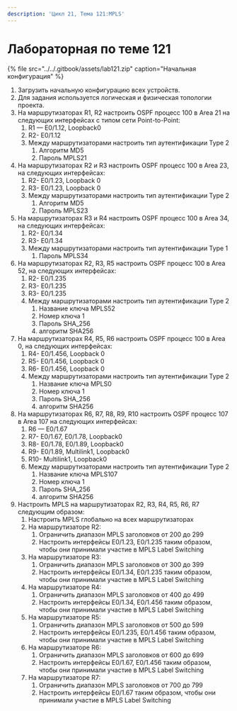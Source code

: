 ```yaml
---
description: 'Цикл 21, Тема 121:MPLS'
---
```


# Лабораторная по теме 121

{% file src="../../.gitbook/assets/lab121.zip" caption="Начальная конфигурация" %}

1. Загрузить начальную конфигурацию всех устройств.
2. Для задания используется логическая и физическая топологии проекта.
3. На маршрутизаторах R1, R2 настроить OSPF процесс 100 в Аrea 21 на следующих интерфейсах c типом сети Point-to-Point:
   1. R1 — E0/1.12, Loopback0
   2. R2- E0/1.12
   3. Между маршрутизаторами настроить тип аутентификации Type 2
      1. Алгоритм MD5
      2. Пароль MPLS21
4. На маршрутизаторах R2 и R3 настроить OSPF процесс 100 в Аrea 23, на следующих интерфейсах:
   1. R2- E0/1.23, Loopback 0
   2. R3- E0/1.23, Loopback 0
   3. Между маршрутизаторами настроить тип аутентификации Type 2
      1. Алгоритм MD5
      2. Пароль MPLS23
5. На маршрутизаторах R3 и R4 настроить OSPF процесс 100 в Аrea 34, на следующих интерфейсах:
   1. R2- E0/1.34
   2. R3- E0/1.34
   3. Между маршрутизаторами настроить тип аутентификации Type 1
      1. Пароль MPLS34
6. На маршрутизаторах R2, R3, R5 настроить OSPF процесс 100 в Аrea 52, на следующих интерфейсах:
   1. R2- E0/1.235
   2. R3- E0/1.235
   3. R3- E0/1.235
   4. Между маршрутизаторами настроить тип аутентификации Type 2
      1. Название ключа MPLS52
      2. Номер ключа 1
      3. Пароль SHA\_256
      4. алгоритм SHA256
7. На маршрутизаторах R4, R5, R6 настроить OSPF процесс 100 в Аrea 0, на следующих интерфейсах:
   1. R4- E0/1.456, Loopback 0
   2. R5- E0/1.456, Loopback 0
   3. R6- E0/1.456, Loopback 0
   4. Между маршрутизаторами настроить тип аутентификации Type 2
      1. Название ключа MPLS0
      2. Номер ключа 1
      3. Пароль SHA\_256
      4. алгоритм SHA256
8. На маршрутизаторах R6, R7, R8, R9, R10 настроить OSPF процесс 107 в Аrea 107 на следующих интерфейсах:
   1. R6 — E0/1.67
   2. R7- E0/1.67, E0/1.78, Loopback0
   3. R8- E0/1.78, E0/1.89, Loopback0
   4. R9- E0/1.89, Multilink1, Loopback0
   5. R10- Multilink1, Loopback0
   6. Между маршрутизаторами настроить тип аутентификации Type 2
      1. Название ключа MPLS107
      2. Номер ключа 1
      3. Пароль SHA\_256
      4. алгоритм SHA256
9. Настроить MPLS на маршрутизаторах R2, R3, R4, R5, R6, R7 следующим образом:
   1. Настроить MPLS глобально на всех маршрутизаторах
   2. На маршрутизаторе R2:
      1. Ограничить диапазон MPLS заголовков от 200 до 299
      2. Настроить интерфейсы E0/1.23, E0/1.235 таким образом, чтобы они принимали участие в MPLS Label Switching
   3. На маршрутизаторе R3:
      1. Ограничить диапазон MPLS заголовков от 300 до 399
      2. Настроить интерфейсы E0/1.34, E0/1.235 таким образом, чтобы они принимали участие в MPLS Label Switching
   4. На маршрутизаторе R4:
      1. Ограничить диапазон MPLS заголовков от 400 до 499
      2. Настроить интерфейсы E0/1.34, E0/1.456 таким образом, чтобы они принимали участие в MPLS Label Switching
   5. На маршрутизаторе R5:
      1. Ограничить диапазон MPLS заголовков от 500 до 599
      2. Настроить интерфейсы E0/1.235, E0/1.456 таким образом, чтобы они принимали участие в MPLS Label Switching
   6. На маршрутизаторе R6:
      1. Ограничить диапазон MPLS заголовков от 600 до 699
      2. Настроить интерфейсы E0/1.67, E0/1.456 таким образом, чтобы они принимали участие в MPLS Label Switching
   7. На маршрутизаторе R7:
      1. Ограничить диапазон MPLS заголовков от 700 до 799
      2. Настроить интерфейсы E0/1.67 таким образом, чтобы они принимали участие в MPLS Label Switching

